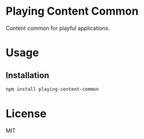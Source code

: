 Playing Content Common
======================

Content common for playful applications.

# Usage

## Installation

```bash
npm install playing-content-common
```

# License

MIT